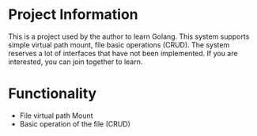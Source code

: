 # Project Information
This is a project used by the author to learn Golang. This system supports simple virtual path mount, file basic operations (CRUD). The system reserves a lot of interfaces that have not been implemented. If you are interested, you can join together to learn.

# Functionality
* File virtual path Mount
* Basic operation of the file (CRUD)